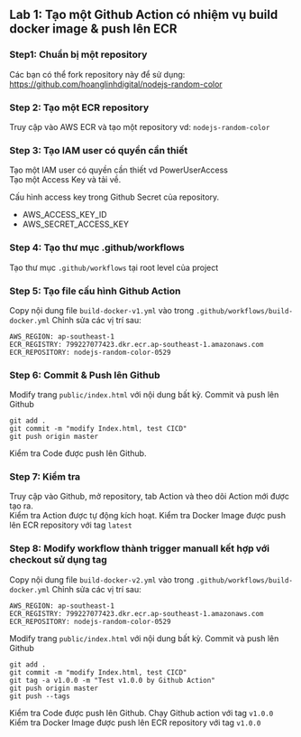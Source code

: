 ## Lab 1: Tạo một Github Action có nhiệm vụ build docker image & push lên ECR

### Step1: Chuẩn bị một repository  
Các bạn có thể fork repository này để sử dụng:  
https://github.com/hoanglinhdigital/nodejs-random-color

### Step 2: Tạo một ECR repository
Truy cập vào AWS ECR và tạo một repository vd: `nodejs-random-color`

### Step 3: Tạo IAM user có quyền cần thiết
Tạo một IAM user có quyền cần thiết vd PowerUserAccess  
Tạo một Access Key và tải về.

Cấu hình access key trong Github Secret của repository.
- AWS_ACCESS_KEY_ID
- AWS_SECRET_ACCESS_KEY

### Step 4: Tạo thư mục .github/workflows
Tạo thư mục `.github/workflows` tại root level của project

### Step 5: Tạo file cấu hình Github Action  
Copy nội dung file `build-docker-v1.yml` vào trong `.github/workflows/build-docker.yml`
Chỉnh sửa các vị trí sau:
```
AWS_REGION: ap-southeast-1
ECR_REGISTRY: 799227077423.dkr.ecr.ap-southeast-1.amazonaws.com
ECR_REPOSITORY: nodejs-random-color-0529

```
### Step 6: Commit & Push lên Github
Modify trang `public/index.html` với nội dung bất kỳ.
Commit và push lên Github  
```
git add .
git commit -m "modify Index.html, test CICD"
git push origin master
```
Kiểm tra Code được push lên Github.

### Step 7: Kiểm tra
Truy cập vào Github, mở repository, tab Action và theo dõi Action mới được tạo ra.  
Kiểm tra Action được tự động kích hoạt.
Kiểm tra Docker Image được push lên ECR repository với tag `latest`


### Step 8: Modify workflow thành trigger manuall kết hợp với checkout sử dụng tag
Copy nội dung file `build-docker-v2.yml` vào trong `.github/workflows/build-docker.yml`
Chỉnh sửa các vị trí sau:
```
AWS_REGION: ap-southeast-1
ECR_REGISTRY: 799227077423.dkr.ecr.ap-southeast-1.amazonaws.com
ECR_REPOSITORY: nodejs-random-color-0529
```

Modify trang `public/index.html` với nội dung bất kỳ.
Commit và push lên Github  
```
git add .
git commit -m "modify Index.html, test CICD"
git tag -a v1.0.0 -m "Test v1.0.0 by Github Action"
git push origin master
git push --tags
```
Kiểm tra Code được push lên Github.
Chạy Github action với tag `v1.0.0`
Kiểm tra Docker Image được push lên ECR repository với tag `v1.0.0`
